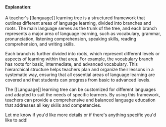 
#### Explanation:

A teacher's [[language]] learning tree is a structured framework that outlines different areas of language learning, divided into branches and roots. The main language serves as the trunk of the tree, and each branch represents a major area of language learning, such as vocabulary, grammar, pronunciation, listening comprehension, speaking skills, reading comprehension, and writing skills.

Each branch is further divided into roots, which represent different levels or aspects of learning within that area. For example, the vocabulary branch has roots for basic, intermediate, and advanced vocabulary. This hierarchical structure helps teachers plan and organize their lessons in a systematic way, ensuring that all essential areas of language learning are covered and that students can progress from basic to advanced levels.

The [[Language]] learning tree can be customized for different languages and adapted to suit the needs of specific learners. By using this framework, teachers can provide a comprehensive and balanced language education that addresses all key skills and competencies.

Let me know if you'd like more details or if there's anything specific you'd like to add!